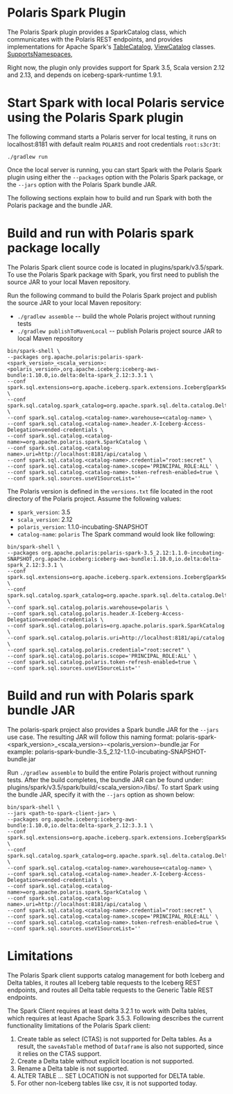 <!--
  Licensed to the Apache Software Foundation (ASF) under one
  or more contributor license agreements.  See the NOTICE file
  distributed with this work for additional information
  regarding copyright ownership.  The ASF licenses this file
  to you under the Apache License, Version 2.0 (the
  "License"); you may not use this file except in compliance
  with the License.  You may obtain a copy of the License at

   http://www.apache.org/licenses/LICENSE-2.0

  Unless required by applicable law or agreed to in writing,
  software distributed under the License is distributed on an
  "AS IS" BASIS, WITHOUT WARRANTIES OR CONDITIONS OF ANY
  KIND, either express or implied.  See the License for the
  specific language governing permissions and limitations
  under the License.
-->

# Polaris Spark Plugin

The Polaris Spark plugin provides a SparkCatalog class, which communicates with the Polaris
REST endpoints, and provides implementations for Apache Spark's
[TableCatalog](https://github.com/apache/spark/blob/v3.5.6/sql/catalyst/src/main/java/org/apache/spark/sql/connector/catalog/TableCatalog.java),
[ViewCatalog](https://github.com/apache/spark/blob/v3.5.6/sql/catalyst/src/main/java/org/apache/spark/sql/connector/catalog/ViewCatalog.java) classes.
[SupportsNamespaces](https://github.com/apache/spark/blob/v3.5.6/sql/catalyst/src/main/java/org/apache/spark/sql/connector/catalog/SupportsNamespaces.java),

Right now, the plugin only provides support for Spark 3.5, Scala version 2.12 and 2.13,
and depends on iceberg-spark-runtime 1.9.1.

# Start Spark with local Polaris service using the Polaris Spark plugin
The following command starts a Polaris server for local testing, it runs on localhost:8181 with default
realm `POLARIS` and root credentials `root:s3cr3t`:
```shell
./gradlew run
```

Once the local server is running, you can start Spark with the Polaris Spark plugin using either the `--packages`
option with the Polaris Spark package, or the `--jars` option with the Polaris Spark bundle JAR.

The following sections explain how to build and run Spark with both the Polaris package and the bundle JAR.

# Build and run with Polaris spark package locally
The Polaris Spark client source code is located in plugins/spark/v3.5/spark. To use the Polaris Spark package 
with Spark, you first need to publish the source JAR to your local Maven repository.

Run the following command to build the Polaris Spark project and publish the source JAR to your local Maven repository:
- `./gradlew assemble` -- build the whole Polaris project without running tests
- `./gradlew publishToMavenLocal` -- publish Polaris project source JAR to local Maven repository

```shell
bin/spark-shell \
--packages org.apache.polaris:polaris-spark-<spark_version>_<scala_version>:<polaris_version>,org.apache.iceberg:iceberg-aws-bundle:1.10.0,io.delta:delta-spark_2.12:3.3.1 \
--conf spark.sql.extensions=org.apache.iceberg.spark.extensions.IcebergSparkSessionExtensions,io.delta.sql.DeltaSparkSessionExtension \
--conf spark.sql.catalog.spark_catalog=org.apache.spark.sql.delta.catalog.DeltaCatalog \
--conf spark.sql.catalog.<catalog-name>.warehouse=<catalog-name> \
--conf spark.sql.catalog.<catalog-name>.header.X-Iceberg-Access-Delegation=vended-credentials \
--conf spark.sql.catalog.<catalog-name>=org.apache.polaris.spark.SparkCatalog \
--conf spark.sql.catalog.<catalog-name>.uri=http://localhost:8181/api/catalog \
--conf spark.sql.catalog.<catalog-name>.credential="root:secret" \
--conf spark.sql.catalog.<catalog-name>.scope='PRINCIPAL_ROLE:ALL' \
--conf spark.sql.catalog.<catalog-name>.token-refresh-enabled=true \
--conf spark.sql.sources.useV1SourceList=''
```

The Polaris version is defined in the `versions.txt` file located in the root directory of the Polaris project.
Assume the following values:
- `spark_version`: 3.5
- `scala_version`: 2.12
- `polaris_version`: 1.1.0-incubating-SNAPSHOT
- `catalog-name`: `polaris`
The Spark command would look like following:

```shell
bin/spark-shell \
--packages org.apache.polaris:polaris-spark-3.5_2.12:1.1.0-incubating-SNAPSHOT,org.apache.iceberg:iceberg-aws-bundle:1.10.0,io.delta:delta-spark_2.12:3.3.1 \
--conf spark.sql.extensions=org.apache.iceberg.spark.extensions.IcebergSparkSessionExtensions,io.delta.sql.DeltaSparkSessionExtension \
--conf spark.sql.catalog.spark_catalog=org.apache.spark.sql.delta.catalog.DeltaCatalog \
--conf spark.sql.catalog.polaris.warehouse=polaris \
--conf spark.sql.catalog.polaris.header.X-Iceberg-Access-Delegation=vended-credentials \
--conf spark.sql.catalog.polaris=org.apache.polaris.spark.SparkCatalog \
--conf spark.sql.catalog.polaris.uri=http://localhost:8181/api/catalog \
--conf spark.sql.catalog.polaris.credential="root:secret" \
--conf spark.sql.catalog.polaris.scope='PRINCIPAL_ROLE:ALL' \
--conf spark.sql.catalog.polaris.token-refresh-enabled=true \
--conf spark.sql.sources.useV1SourceList=''
```

# Build and run with Polaris spark bundle JAR
The polaris-spark project also provides a Spark bundle JAR for the `--jars` use case. The resulting JAR will follow this naming format:
polaris-spark-<spark_version>_<scala_version>-<polaris_version>-bundle.jar
For example:
polaris-spark-bundle-3.5_2.12-1.1.0-incubating-SNAPSHOT-bundle.jar

Run `./gradlew assemble` to build the entire Polaris project without running tests. After the build completes, 
the bundle JAR can be found under: plugins/spark/v3.5/spark/build/<scala_version>/libs/.
To start Spark using the bundle JAR, specify it with the `--jars` option as shown below:

```shell
bin/spark-shell \
--jars <path-to-spark-client-jar> \
--packages org.apache.iceberg:iceberg-aws-bundle:1.10.0,io.delta:delta-spark_2.12:3.3.1 \
--conf spark.sql.extensions=org.apache.iceberg.spark.extensions.IcebergSparkSessionExtensions,io.delta.sql.DeltaSparkSessionExtension \
--conf spark.sql.catalog.spark_catalog=org.apache.spark.sql.delta.catalog.DeltaCatalog \
--conf spark.sql.catalog.<catalog-name>.warehouse=<catalog-name> \
--conf spark.sql.catalog.<catalog-name>.header.X-Iceberg-Access-Delegation=vended-credentials \
--conf spark.sql.catalog.<catalog-name>=org.apache.polaris.spark.SparkCatalog \
--conf spark.sql.catalog.<catalog-name>.uri=http://localhost:8181/api/catalog \
--conf spark.sql.catalog.<catalog-name>.credential="root:secret" \
--conf spark.sql.catalog.<catalog-name>.scope='PRINCIPAL_ROLE:ALL' \
--conf spark.sql.catalog.<catalog-name>.token-refresh-enabled=true \
--conf spark.sql.sources.useV1SourceList=''
```

# Limitations
The Polaris Spark client supports catalog management for both Iceberg and Delta tables, it routes all Iceberg table
requests to the Iceberg REST endpoints, and routes all Delta table requests to the Generic Table REST endpoints.

The Spark Client requires at least delta 3.2.1 to work with Delta tables, which requires at least Apache Spark 3.5.3.
Following describes the current functionality limitations of the Polaris Spark client:
1) Create table as select (CTAS) is not supported for Delta tables. As a result, the `saveAsTable` method of `Dataframe`
   is also not supported, since it relies on the CTAS support.
2) Create a Delta table without explicit location is not supported.
3) Rename a Delta table is not supported.
4) ALTER TABLE ... SET LOCATION is not supported for DELTA table.
5) For other non-Iceberg tables like csv, it is not supported today.

